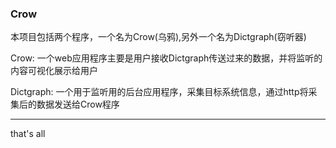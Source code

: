 ### Crow

本项目包括两个程序，一个名为Crow(乌鸦),另外一个名为Dictgraph(窃听器)

Crow: 一个web应用程序主要是用户接收Dictgraph传送过来的数据，并将监听的内容可视化展示给用户

Dictgraph: 一个用于监听用的后台应用程序，采集目标系统信息，通过http将采集后的数据发送给Crow程序

---
that's all
